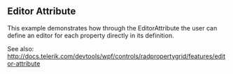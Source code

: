 ## Editor Attribute
This example demonstrates how through the EditorAttribute the user can define an editor for each property directly in its definition.

See also:
http://docs.telerik.com/devtools/wpf/controls/radpropertygrid/features/editor-attribute